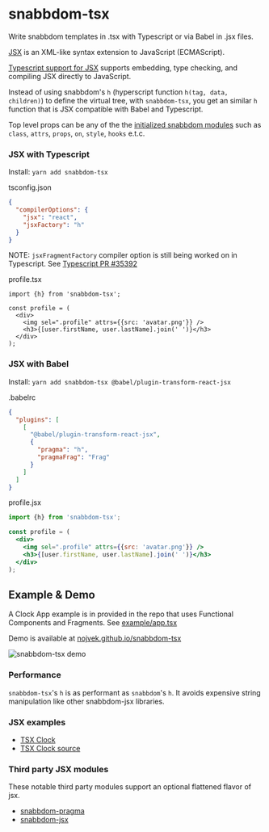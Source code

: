 # snabbdom-tsx

Write snabbdom templates in .tsx with Typescript or via Babel in .jsx files.

[JSX](https://facebook.github.io/jsx/) is an XML-like syntax extension to JavaScript (ECMAScript).

[Typescript support for JSX](https://www.typescriptlang.org/docs/handbook/jsx.html) supports embedding, type checking,
and compiling JSX directly to JavaScript.

Instead of using snabbdom's `h` (hyperscript function `h(tag, data, children)`) to define the virtual tree,
with `snabbdom-tsx`, you get an similar `h` function that is JSX compatible with Babel and Typescript.

Top level props can be any of the the [initialized snabbdom modules](https://github.com/snabbdom/snabbdom#modules-documentation)
such as `class`, `attrs`, `props`, `on`, `style`, `hooks` e.t.c.

### JSX with Typescript

Install: `yarn add snabbdom-tsx`

tsconfig.json

```json
{
  "compilerOptions": {
    "jsx": "react",
    "jsxFactory": "h"
  }
}
```

NOTE: `jsxFragmentFactory` compiler option is still being worked on in Typescript. See [Typescript PR #35392](https://github.com/microsoft/TypeScript/pull/35392)

profile.tsx

```tsx
import {h} from 'snabbdom-tsx';

const profile = (
  <div>
    <img sel=".profile" attrs={{src: 'avatar.png'}} />
    <h3>{[user.firstName, user.lastName].join(' ')}</h3>
  </div>
);
```

### JSX with Babel

Install: `yarn add snabbdom-tsx @babel/plugin-transform-react-jsx`

.babelrc

```json
{
  "plugins": [
    [
      "@babel/plugin-transform-react-jsx",
      {
        "pragma": "h",
        "pragmaFrag": "Frag"
      }
    ]
  ]
}
```

profile.jsx

```jsx
import {h} from 'snabbdom-tsx';

const profile = (
  <div>
    <img sel=".profile" attrs={{src: 'avatar.png'}} />
    <h3>{[user.firstName, user.lastName].join(' ')}</h3>
  </div>
);
```

## Example & Demo

A Clock App example is in provided in the repo that uses Functional Components and Fragments.
See [example/app.tsx](example/app.tsx)

Demo is available at [nojvek.github.io/snabbdom-tsx](https://nojvek.github.io/snabbdom-tsx/)

![snabbdom-tsx demo](https://user-images.githubusercontent.com/1018196/81493451-4ecaa400-9255-11ea-9c57-1dcefff519ea.png)

### Performance

`snabbdom-tsx`'s `h` is as performant as `snabbdom`'s `h`.
It avoids expensive string manipulation like other snabbdom-jsx libraries.

### JSX examples

- [TSX Clock](http://snabbdom.github.io/snabbdom/examples/tsx-clock/)
- [TSX Clock source](examples/tsx-clock/)

### Third party JSX modules

These notable third party modules support an optional flattened flavor of jsx.

- [snabbdom-pragma](https://github.com/Swizz/snabbdom-pragma)
- [snabbdom-jsx](https://github.com/snabbdom-jsx/snabbdom-jsx)
